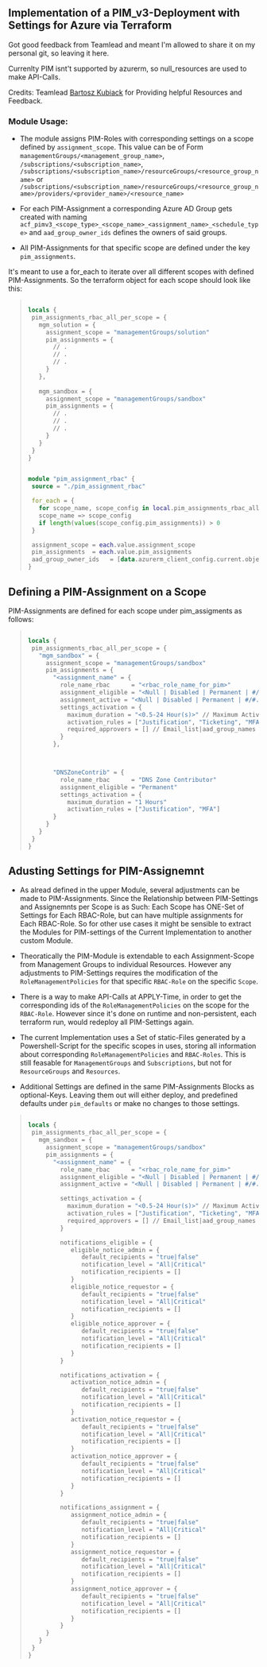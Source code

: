 ## Implementation of a PIM_v3-Deployment with Settings for Azure via Terraform
Got good feedback from Teamlead and meant I'm allowed to share it on my personal git, so leaving it here.

Currenlty PIM isnt't supported by azurerm, so null_resources are used to make API-Calls.

Credits: Teamlead [Bartosz Kubiack](https://www.linkedin.com/mwlite/in/bartoszkubiak-it)
for Providing helpful Resources and Feedback.

### Module Usage:

- The module assigns PIM-Roles with corresponding settings on a scope defined by `assignment_scope`. This value can be of Form `managementGroups/<management_group_name>`, `/subscriptions/<subscription_name>`, `/subscriptions/<subscription_name>/resourceGroups/<resource_group_name>` or `/subscriptions/<subscription_name>/resourceGroups/<resource_group_name>/providers/<provider_name>/<resource_name>`

- For each PIM-Assignment a corresponding Azure AD Group gets created with naming `acf_pimv3_<scope_type>_<scope_name>_<assignment_name>_<schedule_type>` and `aad_group_owner_ids` defines the owners of said groups.

- All PIM-Assignments for that specific scope are defined under the key `pim_assignments`.


It's meant to use a for_each to iterate over all different scopes with defined PIM-Assignments. So the terraform object for each scope should look like this:

>
>```terraform
>
>locals {
>  pim_assignments_rbac_all_per_scope = {
>    mgm_solution = {
>      assignment_scope = "managementGroups/solution"
>      pim_assignments = {
>        // .
>        // .
>        // .
>      }
>    },
>    
>    mgm_sandbox = {
>      assignment_scope = "managementGroups/sandbox"
>      pim_assignments = {
>        // .
>        // .
>        // .
>      }
>    }
>  }
>}
>
>
>module "pim_assignment_rbac" {
>  source = "./pim_assignment_rbac"
>
>  for_each = {
>    for scope_name, scope_config in local.pim_assignments_rbac_all_per_scope :
>    scope_name => scope_config
>    if length(values(scope_config.pim_assignments)) > 0
>  }
>
>  assignment_scope = each.value.assignment_scope
>  pim_assignments  = each.value.pim_assignments
>  aad_group_owner_ids   = [data.azurerm_client_config.current.object_id]
>}
>
>```



## Defining a PIM-Assignment on a Scope

PIM-Assignments are defined for each scope under pim_assigments as follows:

>```terraform
>
>locals {
>  pim_assignments_rbac_all_per_scope = { 
>    "mgm_sandbox" = {
>      assignment_scope = "managementGroups/sandbox"
>      pim_assignments = {
>        "<assignment_name" = {
>          role_name_rbac      = "<rbac_role_name_for_pim>"
>          assignment_eligible = "<Null | Disabled | Permanent | #/#.# Year(s) | #/#.# Month(s) | #/#.# Day(s)>" // Assignment length for eligible assignments
>          assignment_active = "<Null | Disabled | Permanent | #/#.# Year(s) | #/#.# Month(s) | #/#.# Day(s)>" // Assignment length for active assignments (can be 1 >Month(s) or 1.5 Month(s), etc.)
>          settings_activation = {
>            maximum_duration = "<0.5-24 Hour(s)>" // Maximum Activation length for eligible assignment activations
>            activation_rules = ["Justification", "Ticketing", "MFA"] // Activation Rules for eligible assignment activations
>            required_approvers = [] // Email_list|aad_group_names of additional required approvers
>          }
>        },
>
>
>
>        "DNSZoneContrib" = {
>          role_name_rbac      = "DNS Zone Contributor"
>          assignment_eligible = "Permanent"
>          settings_activation = {
>            maximum_duration = "1 Hours"
>            activation_rules = ["Justification", "MFA"]
>        }
>      }
>    }
>  }
>}
>
>```




## Adusting Settings for PIM-Assignemnt

- As alread defined in the upper Module, several adjustments can be made to PIM-Assignments. Since the Relationship between PIM-Settings and Assignemnts per Scope is as Such: Each Scope has ONE-Set of Settings for Each RBAC-Role, but can have multiple assignments for Each RBAC-Role. So for other use cases it might be sensible to extract the Modules for PIM-settings of the Current Implementation to another custom Module.

- Theoratically the PIM-Module is extendable to each Assignment-Scope from Management Groups to individual Resources. However any adjustments to PIM-Settings requires the modification of the `RoleManagementPolicies` for that specific `RBAC-Role` on the specific `Scope`.
 - There is a way to make API-Calls at APPLY-Time, in order to get the corresponding ids of the `RoleManagementPolicies` on the scope for the `RBAC-Role`. However since it's done on runtime and non-persistent, each terraform run, would redeploy all PIM-Settings again.
 - The current Implementation uses a Set of static-Files generated by a Powershell-Script for the specific scopes in uses, storing all information about corresponding `RoleManagementPolicies` and `RBAC-Roles`. This is still feasable for `ManagementGroups` and `Subscriptions`, but not for `ResourceGroups` and `Resources`.
 
 
 - Additional Settings are defined in the same PIM-Assignments Blocks as optional-Keys. Leaving them out will either deploy, and predefined defaults under `pim_defaults` or make no changes to those settings.



>```terraform
>
>locals {
>  pim_assignments_rbac_all_per_scope = { 
>    mgm_sandbox = {
>      assignment_scope = "managementGroups/sandbox"
>      pim_assignments = {
>        "<assignment_name" = {
>          role_name_rbac      = "<rbac_role_name_for_pim>"
>          assignment_eligible = "<Null | Disabled | Permanent | #/#.# Year(s) | #/#.# Month(s) | #/#.# Day(s)>" // Assignment length for eligible assignments
>          assignment_active = "<Null | Disabled | Permanent | #/#.# Year(s) | #/#.# Month(s) | #/#.# Day(s)>" // Assignment length for active assignments (can be 1 >Month(s) or 1.5 Month(s), etc.)
>
>          settings_activation = {
>            maximum_duration = "<0.5-24 Hour(s)>" // Maximum Activation length for eligible assignment activations
>            activation_rules = ["Justification", "Ticketing", "MFA"] // Activation Rules for eligible assignment activations
>            required_approvers = [] // Email_list|aad_group_names of additional required approvers
>          }
>
>          notifications_eligible = {
>             eligible_notice_admin = {
>                default_recipients = "true|false"
>                notification_level = "All|Critical"
>                notification_recipients = []
>             }
>             eligible_notice_requestor = {
>                default_recipients = "true|false"
>                notification_level = "All|Critical"
>                notification_recipients = []
>             }
>             eligible_notice_approver = {
>                default_recipients = "true|false"
>                notification_level = "All|Critical"
>                notification_recipients = []
>             }
>          }
>
>          notifications_activation = {
>             activation_notice_admin = {
>                default_recipients = "true|false"
>                notification_level = "All|Critical"
>                notification_recipients = []
>             }
>             activation_notice_requestor = {
>                default_recipients = "true|false"
>                notification_level = "All|Critical"
>                notification_recipients = []
>             }
>             activation_notice_approver = {
>                default_recipients = "true|false"
>                notification_level = "All|Critical"
>                notification_recipients = []
>             }
>          }
>
>          notifications_assignment = {
>             assignment_notice_admin = {
>                default_recipients = "true|false"
>                notification_level = "All|Critical"
>                notification_recipients = []
>             }
>             assignment_notice_requestor = {
>                default_recipients = "true|false"
>                notification_level = "All|Critical"
>                notification_recipients = []
>             }
>             assignment_notice_approver = {
>                default_recipients = "true|false"
>                notification_level = "All|Critical"
>                notification_recipients = []
>             }
>          }
>      }
>    }
>  }
>}
>
>```

